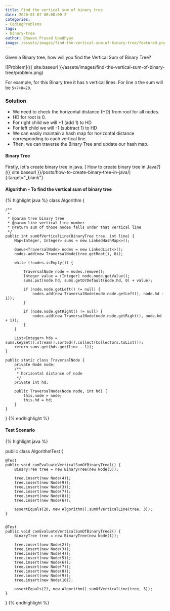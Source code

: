 ```yaml
---
title: Find the vertical sum of binary tree
date: 2020-01-07 00:00:00 Z
categories:
- CodingProblems
tags:
- binary-tree
author: Bhuwan Prasad Upadhyay
image: /assets/images/find-the-vertical-sum-of-binary-tree/featured.png
---
```


Given a Binary tree, how will you find the Vertical Sum of Binary Tree?

![Problem]({{ site.baseurl }}/assets/images/find-the-vertical-sum-of-binary-tree/problem.png)

For example, for this Binary tree it has `5` vertical lines.
For line `3` the sum will be `5+7+8=20`.

### Solution
* We need to check the horizontal distance (HD) from root for all nodes.
* HD for root is 0.
* For right child we will +1 (add 1) to HD
* For left child we will -1 (subtract 1) to HD
* We can easily maintain a hash map for horizontal distance corresponding to each vertical line.
* Then, we can traverse the Binary Tree and update our hash map.

#### Binary Tree

Firstly, let's create binary tree in java. [<i class="fa fa-info"></i> How to create binary tree in Java?]({{ site.baseurl }}/posts/how-to-create-binary-tree-in-java/){:target="_blank"}

#### Algorithm - To find the vertical sum of binary tree

{% highlight java %}
class Algorithm {

    /**
     *
     * @param tree binary tree
     * @param line vertical line number
     * @return sum of those nodes falls under that vertical line
     */
    public int sumOfVerticalLine(BinaryTree tree, int line) {
        Map<Integer, Integer> sums = new LinkedHashMap<>();

        Queue<TraversalNode> nodes = new LinkedList<>();
        nodes.add(new TraversalNode(tree.getRoot(), 0));

        while (!nodes.isEmpty()) {

            TraversalNode node = nodes.remove();
            Integer value = (Integer) node.node.getValue();
            sums.put(node.hd, sums.getOrDefault(node.hd, 0) + value);

            if (node.node.getLeft() != null) {
                nodes.add(new TraversalNode(node.node.getLeft(), node.hd - 1));
            }

            if (node.node.getRight() != null) {
                nodes.add(new TraversalNode(node.node.getRight(), node.hd + 1));
            }
        }

        List<Integer> hds = sums.keySet().stream().sorted().collect(Collectors.toList());
        return sums.get(hds.get(line - 1));
    }

    public static class TraversalNode {
        private Node node;
        /**
         * horizontal distance of node
         */
        private int hd;

        public TraversalNode(Node node, int hd) {
            this.node = node;
            this.hd = hd;
        }
    }

}
{% endhighlight %}

#### Test Scenario

{% highlight java %}

public class AlgorithmTest {

    @Test
    public void canEvaluateVerticalSumOfBinaryTree1() {
        BinaryTree tree = new BinaryTree(new Node(5));

        tree.insert(new Node(4));
        tree.insert(new Node(9));
        tree.insert(new Node(3));
        tree.insert(new Node(7));
        tree.insert(new Node(8));
        tree.insert(new Node(6));

        assertEquals(20, new Algorithm().sumOfVerticalLine(tree, 3));
    }


    @Test
    public void canEvaluateVerticalSumOfBinaryTree2() {
        BinaryTree tree = new BinaryTree(new Node(1));

        tree.insert(new Node(2));
        tree.insert(new Node(3));
        tree.insert(new Node(4));
        tree.insert(new Node(5));
        tree.insert(new Node(6));
        tree.insert(new Node(7));
        tree.insert(new Node(8));
        tree.insert(new Node(9));
        tree.insert(new Node(10));

        assertEquals(21, new Algorithm().sumOfVerticalLine(tree, 3));
    }

}
{% endhighlight %}
